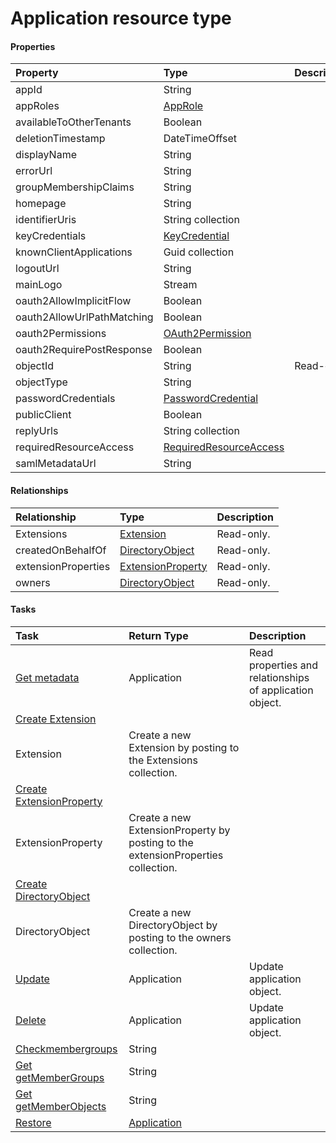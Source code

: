 # Application resource type



#### Properties
| Property	   | Type	|Description|
|:---------------|:--------|:----------|
|appId|String||
|appRoles|[AppRole](approle.md)||
|availableToOtherTenants|Boolean||
|deletionTimestamp|DateTimeOffset||
|displayName|String||
|errorUrl|String||
|groupMembershipClaims|String||
|homepage|String||
|identifierUris|String collection||
|keyCredentials|[KeyCredential](keycredential.md)||
|knownClientApplications|Guid collection||
|logoutUrl|String||
|mainLogo|Stream||
|oauth2AllowImplicitFlow|Boolean||
|oauth2AllowUrlPathMatching|Boolean||
|oauth2Permissions|[OAuth2Permission](oauth2permission.md)||
|oauth2RequirePostResponse|Boolean||
|objectId|String| Read-only.|
|objectType|String||
|passwordCredentials|[PasswordCredential](passwordcredential.md)||
|publicClient|Boolean||
|replyUrls|String collection||
|requiredResourceAccess|[RequiredResourceAccess](requiredresourceaccess.md)||
|samlMetadataUrl|String||

#### Relationships
| Relationship | Type	|Description|
|:---------------|:--------|:----------|
|Extensions|[Extension](extension.md)| Read-only.|
|createdOnBehalfOf|[DirectoryObject](directoryobject.md)| Read-only.|
|extensionProperties|[ExtensionProperty](extensionproperty.md)| Read-only.|
|owners|[DirectoryObject](directoryobject.md)| Read-only.|

#### Tasks

| Task		   | Return Type	|Description|
|:---------------|:--------|:----------|
|[Get metadata](../api/application_get.md) | Application |Read properties and relationships of application object.|
|[Create Extension]((../api/application_post_extensions.md)) | 
									Extension| Create a new Extension by posting to the Extensions collection.|
|[Create ExtensionProperty]((../api/application_post_extensionproperties.md)) | 
									ExtensionProperty| Create a new ExtensionProperty by posting to the extensionProperties collection.|
|[Create DirectoryObject]((../api/application_post_owners.md)) | 
									DirectoryObject| Create a new DirectoryObject by posting to the owners collection.|
|[Update](../api/application_update.md) | Application	|Update application object. |
|[Delete](../api/application_delete.md) | Application	|Update application object. |
|[Checkmembergroups](../api/application_checkmembergroups.md)|String||
|[Get getMemberGroups](../api/application_getmembergroups.md)|String||
|[Get getMemberObjects](../api/application_getmemberobjects.md)|String||
|[Restore](../api/application_restore.md)|[Application](application.md)||
